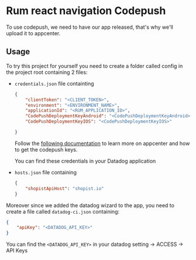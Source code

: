 # Rum react navigation Codepush

To use codepush, we need to have our app released, that's why we'll upload it to appcenter.

## Usage

To try this project for yourself you need to create a folder called config in the project root containing 2 files:

- `credentials.json` file containting

    ```json
    {
        "clientToken": "<CLIENT_TOKEN>",
        "environment": "<ENVIRONMENT_NAME>",
        "applicationId": "<RUM_APPLICATION_ID>",
        "CodePushDeploymentKeyAndroid": "<CodePushDeploymentKeyAndroid>",
        "CodePushDeploymentKeyIOS": "<CodePushDeploymentKeyIOS>"

    }
    ```

    Follow the [following documentation](https://learn.microsoft.com/en-us/appcenter/distribution/uploading) to learn more on appcenter and how to get the codepush keys.

    You can find these credentials in your Datadog application

- `hosts.json` file containing

    ```json
    {
        "shopistApiHost": "shopist.io"
    }
    ```

Moreover since we added the datadog wizard to the app, you need to create a file called `datadog-ci.json` containing:

```json
{
    "apiKey": "<DATADOG_API_KEY>"
}
```

You can find the `<DATADOG_API_KEY>` in your datadog setting -> ACCESS -> API Keys
